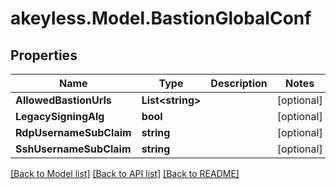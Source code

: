 # akeyless.Model.BastionGlobalConf

## Properties

Name | Type | Description | Notes
------------ | ------------- | ------------- | -------------
**AllowedBastionUrls** | **List&lt;string&gt;** |  | [optional] 
**LegacySigningAlg** | **bool** |  | [optional] 
**RdpUsernameSubClaim** | **string** |  | [optional] 
**SshUsernameSubClaim** | **string** |  | [optional] 

[[Back to Model list]](../README.md#documentation-for-models) [[Back to API list]](../README.md#documentation-for-api-endpoints) [[Back to README]](../README.md)

